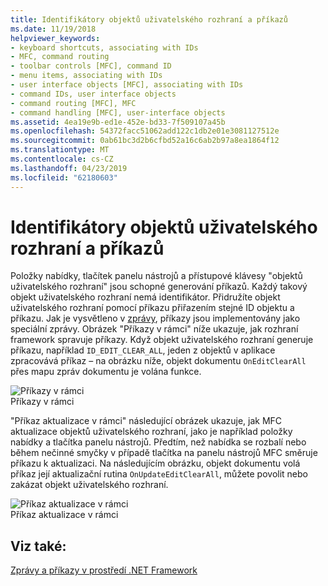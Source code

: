 ```yaml
---
title: Identifikátory objektů uživatelského rozhraní a příkazů
ms.date: 11/19/2018
helpviewer_keywords:
- keyboard shortcuts, associating with IDs
- MFC, command routing
- toolbar controls [MFC], command ID
- menu items, associating with IDs
- user interface objects [MFC], associating with IDs
- command IDs, user interface objects
- command routing [MFC], MFC
- command handling [MFC], user-interface objects
ms.assetid: 4ea19e9b-ed1e-452e-bd33-7f509107a45b
ms.openlocfilehash: 54372facc51062add122c1db2e01e3081127512e
ms.sourcegitcommit: 0ab61bc3d2b6cfbd52a16c6ab2b97a8ea1864f12
ms.translationtype: MT
ms.contentlocale: cs-CZ
ms.lasthandoff: 04/23/2019
ms.locfileid: "62180603"
---
```

# <a name="user-interface-objects-and-command-ids"></a>Identifikátory objektů uživatelského rozhraní a příkazů

Položky nabídky, tlačítek panelu nástrojů a přístupové klávesy "objektů uživatelského rozhraní" jsou schopné generování příkazů. Každý takový objekt uživatelského rozhraní nemá identifikátor. Přidružíte objekt uživatelského rozhraní pomocí příkazu přiřazením stejné ID objektu a příkazu. Jak je vysvětleno v [zprávy](../mfc/messages.md), příkazy jsou implementovány jako speciální zprávy. Obrázek "Příkazy v rámci" níže ukazuje, jak rozhraní framework spravuje příkazy. Když objekt uživatelského rozhraní generuje příkazu, například `ID_EDIT_CLEAR_ALL`, jeden z objektů v aplikace zpracovává příkaz – na obrázku níže, objekt dokumentu `OnEditClearAll` přes mapu zpráv dokumentu je volána funkce.

![Příkazy v rámci](../mfc/media/vc385p1.gif "příkazy v rámci") <br/>
Příkazy v rámci

"Příkaz aktualizace v rámci" následující obrázek ukazuje, jak MFC aktualizace objektů uživatelského rozhraní, jako je například položky nabídky a tlačítka panelu nástrojů. Předtím, než nabídka se rozbalí nebo během nečinné smyčky v případě tlačítka na panelu nástrojů MFC směruje příkazu k aktualizaci. Na následujícím obrázku, objekt dokumentu volá příkaz její aktualizační rutina `OnUpdateEditClearAll`, můžete povolit nebo zakázat objekt uživatelského rozhraní.

![Příkaz aktualizace v rámci](../mfc/media/vc385p2.png "aktualizace v rámci příkazu") <br/>
Příkaz aktualizace v rámci

## <a name="see-also"></a>Viz také:

[Zprávy a příkazy v prostředí .NET Framework](../mfc/messages-and-commands-in-the-framework.md)
